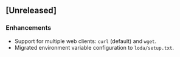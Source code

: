 ## [Unreleased]

### Enhancements

* Support for multiple web clients: `curl` (default) and `wget`.
* Migrated environment variable configuration to `loda/setup.txt`.

